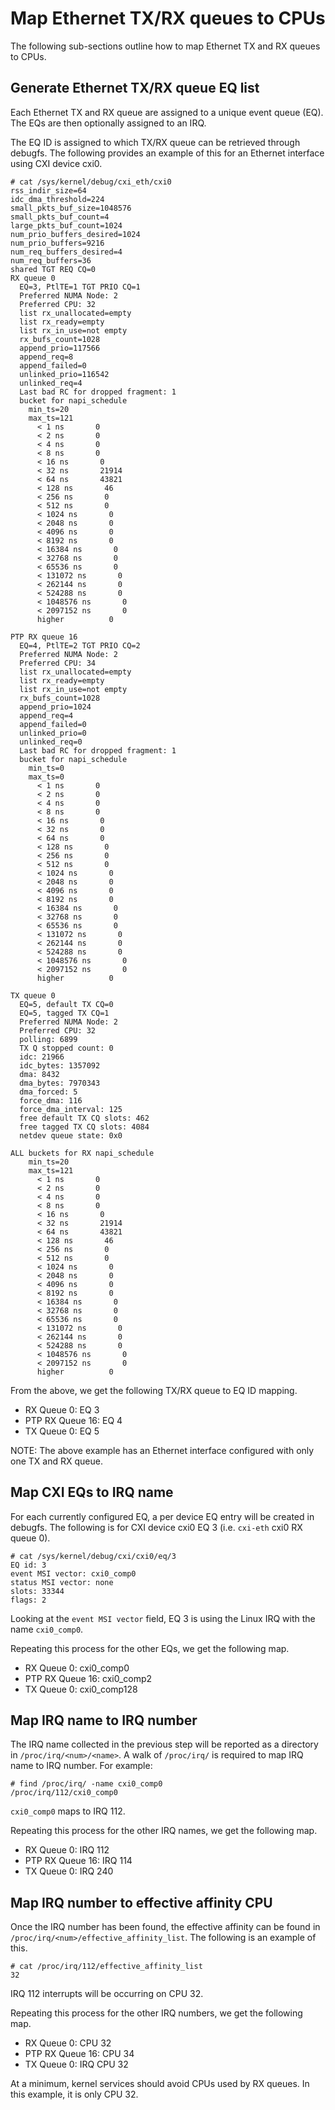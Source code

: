 
# Map Ethernet TX/RX queues to CPUs

The following sub-sections outline how to map Ethernet TX and RX queues to
CPUs.

## Generate Ethernet TX/RX queue EQ list

Each Ethernet TX and RX queue are assigned to a unique event queue (EQ). The
EQs are then optionally assigned to an IRQ.

The EQ ID is assigned to which TX/RX queue can be retrieved through debugfs.
The following provides an example of this for an Ethernet interface using CXI
device cxi0.

```screen
# cat /sys/kernel/debug/cxi_eth/cxi0
rss_indir_size=64
idc_dma_threshold=224
small_pkts_buf_size=1048576
small_pkts_buf_count=4
large_pkts_buf_count=1024
num_prio_buffers_desired=1024
num_prio_buffers=9216
num_req_buffers_desired=4
num_req_buffers=36
shared TGT REQ CQ=0
RX queue 0
  EQ=3, PtlTE=1 TGT PRIO CQ=1
  Preferred NUMA Node: 2
  Preferred CPU: 32
  list rx_unallocated=empty
  list rx_ready=empty
  list rx_in_use=not empty
  rx_bufs_count=1028
  append_prio=117566
  append_req=8
  append_failed=0
  unlinked_prio=116542
  unlinked_req=4
  Last bad RC for dropped fragment: 1
  bucket for napi_schedule
    min_ts=20
    max_ts=121
      < 1 ns       0
      < 2 ns       0
      < 4 ns       0
      < 8 ns       0
      < 16 ns       0
      < 32 ns       21914
      < 64 ns       43821
      < 128 ns       46
      < 256 ns       0
      < 512 ns       0
      < 1024 ns       0
      < 2048 ns       0
      < 4096 ns       0
      < 8192 ns       0
      < 16384 ns       0
      < 32768 ns       0
      < 65536 ns       0
      < 131072 ns       0
      < 262144 ns       0
      < 524288 ns       0
      < 1048576 ns       0
      < 2097152 ns       0
      higher          0

PTP RX queue 16
  EQ=4, PtlTE=2 TGT PRIO CQ=2
  Preferred NUMA Node: 2
  Preferred CPU: 34
  list rx_unallocated=empty
  list rx_ready=empty
  list rx_in_use=not empty
  rx_bufs_count=1028
  append_prio=1024
  append_req=4
  append_failed=0
  unlinked_prio=0
  unlinked_req=0
  Last bad RC for dropped fragment: 1
  bucket for napi_schedule
    min_ts=0
    max_ts=0
      < 1 ns       0
      < 2 ns       0
      < 4 ns       0
      < 8 ns       0
      < 16 ns       0
      < 32 ns       0
      < 64 ns       0
      < 128 ns       0
      < 256 ns       0
      < 512 ns       0
      < 1024 ns       0
      < 2048 ns       0
      < 4096 ns       0
      < 8192 ns       0
      < 16384 ns       0
      < 32768 ns       0
      < 65536 ns       0
      < 131072 ns       0
      < 262144 ns       0
      < 524288 ns       0
      < 1048576 ns       0
      < 2097152 ns       0
      higher          0

TX queue 0
  EQ=5, default TX CQ=0
  EQ=5, tagged TX CQ=1
  Preferred NUMA Node: 2
  Preferred CPU: 32
  polling: 6899
  TX Q stopped count: 0
  idc: 21966
  idc_bytes: 1357092
  dma: 8432
  dma_bytes: 7970343
  dma_forced: 5
  force_dma: 116
  force_dma_interval: 125
  free default TX CQ slots: 462
  free tagged TX CQ slots: 4084
  netdev queue state: 0x0

ALL buckets for RX napi_schedule
    min_ts=20
    max_ts=121
      < 1 ns       0
      < 2 ns       0
      < 4 ns       0
      < 8 ns       0
      < 16 ns       0
      < 32 ns       21914
      < 64 ns       43821
      < 128 ns       46
      < 256 ns       0
      < 512 ns       0
      < 1024 ns       0
      < 2048 ns       0
      < 4096 ns       0
      < 8192 ns       0
      < 16384 ns       0
      < 32768 ns       0
      < 65536 ns       0
      < 131072 ns       0
      < 262144 ns       0
      < 524288 ns       0
      < 1048576 ns       0
      < 2097152 ns       0
      higher          0
```

From the above, we get the following TX/RX queue to EQ ID mapping.

* RX Queue 0: EQ 3
* PTP RX Queue 16: EQ 4
* TX Queue 0: EQ 5

NOTE: The above example has an Ethernet interface configured with only one
TX and RX queue.

## Map CXI EQs to IRQ name

For each currently configured EQ, a per device EQ entry will be created in
debugfs. The following is for CXI device cxi0 EQ 3 (i.e. `cxi-eth` cxi0 RX queue
0).

```screen
# cat /sys/kernel/debug/cxi/cxi0/eq/3
EQ id: 3
event MSI vector: cxi0_comp0
status MSI vector: none
slots: 33344
flags: 2
```

Looking at the `event MSI vector` field, EQ 3 is using the Linux IRQ with the
name `cxi0_comp0`.

Repeating this process for the other EQs, we get the following map.

* RX Queue 0: cxi0_comp0
* PTP RX Queue 16: cxi0_comp2
* TX Queue 0: cxi0_comp128

## Map IRQ name to IRQ number

The IRQ name collected in the previous step will be reported as a directory in
`/proc/irq/<num>/<name>`. A walk of `/proc/irq/` is required to map IRQ name to
IRQ number. For example:

```screen
# find /proc/irq/ -name cxi0_comp0
/proc/irq/112/cxi0_comp0
```

`cxi0_comp0` maps to IRQ 112.

Repeating this process for the other IRQ names, we get the following map.

* RX Queue 0: IRQ 112
* PTP RX Queue 16: IRQ 114
* TX Queue 0: IRQ 240

## Map IRQ number to effective affinity CPU

Once the IRQ number has been found, the effective affinity can be found in
`/proc/irq/<num>/effective_affinity_list`. The following is an example of this.

```screen
# cat /proc/irq/112/effective_affinity_list
32
```

IRQ 112 interrupts will be occurring on CPU 32.

Repeating this process for the other IRQ numbers, we get the following map.

* RX Queue 0: CPU 32
* PTP RX Queue 16: CPU 34
* TX Queue 0: IRQ CPU 32

At a minimum, kernel services should avoid CPUs used by RX queues. In this
example, it is only CPU 32.
